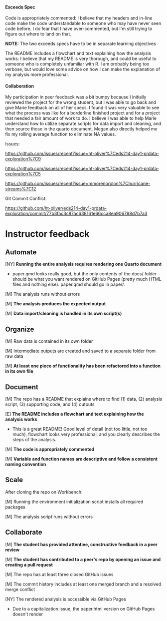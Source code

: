 #### Exceeds Spec

Code is appropriately commented: I believe that my headers and in-line code make the code understandable to someone who may have never seen code before. I do fear that I have over-commented, but I'm still trying to figure out where to land on that.

**NOTE:** The two exceeds specs have to be in separate learning objectives

The README includes a flowchart and text explaining how the analysis works: I believe that my README is very thorough, and could be useful to someone who is completely unfamiliar with R. I am probably being too verbose, but would love some advice on how I can make the explanation of my analysis more professional.

#### Collaboration

My participation in peer feedback was a bit bumpy because I initially reviewed the project for the wrong student, but I was able to go back and give Marie feedback on all of her specs. I found it was very valuable to see what the process was like for a borderline finished project and for a project that needed a fair amount of work to do. I believe I was able to help Marie understand how to utilize separate scripts for data import and cleaning, and then source those in the quarto document. Megan also directly helped me fix my rolling average function to eliminate NA values.


Issues:

https://github.com/issues/recent?issue=ht-oliver%7Ceds214-day1-prdata-exploration%7C9

https://github.com/issues/recent?issue=ht-oliver%7Ceds214-day1-prdata-exploration%7C5


https://github.com/issues/recent?issue=mmorenorolon%7Churricane-streams%7C12




Git Commit Conflict:

https://github.com/ht-oliver/eds214-day1-prdata-exploration/commit/77b3fac3c87ac638161e66cca8ea906798d7b7a3


# Instructor feedback

## Automate

[NY] **Running the entire analysis requires rendering one Quarto document**

- paper.qmd looks really good, but the only contents of the docs/ folder should be what you want rendered on GitHub Pages (pretty much HTML files and nothing else). paper.qmd should go in paper/.

[M] The analysis runs without errors

[M] **The analysis produces the expected output**

[M] **Data import/cleaning is handled in its own script(s)**

## Organize

[M] Raw data is contained in its own folder

[M] Intermediate outputs are created and saved to a separate folder from raw data

[M] **At least one piece of functionality has been refactored into a function in its own file**

## Document

[M] The repo has a README that explains where to find (1) data, (2) analysis script, (3) supporting code, and (4) outputs

[E] **The README includes a flowchart and text explaining how the analysis works**

- This is a great README! Good level of detail (not too little, not too much), flowchart looks very professional, and you clearly describes the steps of the analysis.

[M] **The code is appropriately commented**

[M] **Variable and function names are descriptive and follow a consistent naming convention**

## Scale

After cloning the repo on Workbench:

[M] Running the environment initialization script installs all required packages

[M] The analysis script runs without errors

## Collaborate

[M] **The student has provided attentive, constructive feedback in a peer review**

[M] **The student has contributed to a peer's repo by opening an issue and creating a pull request**

[M] The repo has at least three closed GitHub issues

[M] The commit history includes at least one merged branch and a resolved merge conflict

[NY] The rendered analysis is accessible via GitHub Pages

- Due to a capitalization issue, the paper.html version on GitHub Pages doesn't render
